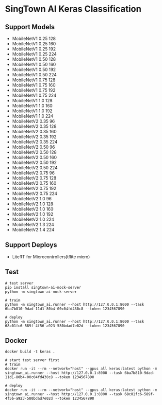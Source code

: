 # SingTown AI Keras Classification

## Support Models

- MobileNetV1 0.25 128
- MobileNetV1 0.25 160
- MobileNetV1 0.25 192
- MobileNetV1 0.25 224
- MobileNetV1 0.50 128
- MobileNetV1 0.50 160
- MobileNetV1 0.50 192
- MobileNetV1 0.50 224
- MobileNetV1 0.75 128
- MobileNetV1 0.75 160
- MobileNetV1 0.75 192
- MobileNetV1 0.75 224
- MobileNetV1 1.0 128
- MobileNetV1 1.0 160
- MobileNetV1 1.0 192
- MobileNetV1 1.0 224
- MobileNetV2 0.35 96
- MobileNetV2 0.35 128
- MobileNetV2 0.35 160
- MobileNetV2 0.35 192
- MobileNetV2 0.35 224
- MobileNetV2 0.50 96
- MobileNetV2 0.50 128
- MobileNetV2 0.50 160
- MobileNetV2 0.50 192
- MobileNetV2 0.50 224
- MobileNetV2 0.75 96
- MobileNetV2 0.75 128
- MobileNetV2 0.75 160
- MobileNetV2 0.75 192
- MobileNetV2 0.75 224
- MobileNetV2 1.0 96
- MobileNetV2 1.0 128
- MobileNetV2 1.0 160
- MobileNetV2 1.0 192
- MobileNetV2 1.0 224
- MobileNetV2 1.3 224
- MobileNetV2 1.4 224

## Support Deploys

- LiteRT for Microcontrollers(tflite micro)

## Test

```
# test server
pip install singtown-ai-mock-server
python -m singtown-ai-mock-server

# train
python -m singtown_ai.runner --host http://127.0.0.1:8000 --task 6ba7b810-9dad-11d1-80b4-00c04fd430c8 --token 1234567890

# deploy
python -m singtown_ai.runner --host http://127.0.0.1:8000 --task 68c01fc6-589f-4f56-a923-580bdad7e02d --token 1234567890
```

## Docker

```
docker build -t keras .

# start test server first
# train
docker run -it --rm --network="host" --gpus all keras:latest python -m singtown_ai.runner --host http://127.0.0.1:8000 --task 6ba7b810-9dad-11d1-80b4-00c04fd430c8 --token 1234567890

# deploy
docker run -it --rm --network="host" --gpus all keras:latest python -m singtown_ai.runner --host http://127.0.0.1:8000 --task 68c01fc6-589f-4f56-a923-580bdad7e02d --token 1234567890
```
